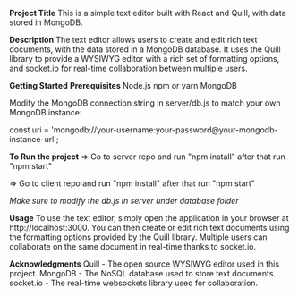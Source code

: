 **Project Title**
This is a simple text editor built with React and Quill, with data stored in MongoDB.

**Description**
The text editor allows users to create and edit rich text documents, with the data stored in a MongoDB database. 
It uses the Quill library to provide a WYSIWYG editor with a rich set of formatting options, and socket.io 
for real-time collaboration between multiple users.

**Getting Started**
**Prerequisites**
Node.js
npm or yarn
MongoDB

Modify the MongoDB connection string in server/db.js to match your own MongoDB instance:

const uri = 'mongodb://your-username:your-password@your-mongodb-instance-url';

**To Run the project**
=> Go to server repo and run "npm install" after that run "npm start"

=> Go to client repo and run "npm install" after that run "npm start"

_Make sure to modify the db.js in server under database folder_

**Usage**
To use the text editor, simply open the application in your browser at http://localhost:3000.
You can then create or edit rich text documents using the formatting options provided by the Quill library.
Multiple users can collaborate on the same document in real-time thanks to socket.io.


**Acknowledgments**
Quill - The open source WYSIWYG editor used in this project.
MongoDB - The NoSQL database used to store text documents.
socket.io - The real-time websockets library used for collaboration.
